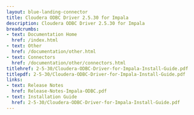```yaml
---
layout: blue-landing-connector
title: Cloudera ODBC Driver 2.5.30 for Impala
description: Cloudera ODBC Driver 2.5.30 for Impala
breadcrumbs:
- text: Documentation Home
  href: /index.html
- text: Other
  href: /documentation/other.html
- text: Connectors
  href: /documentation/other/connectors.html
titlehref: 2-5-30/Cloudera-ODBC-Driver-for-Impala-Install-Guide.pdf
titlepdf: 2-5-30/Cloudera-ODBC-Driver-for-Impala-Install-Guide.pdf
links:
- text: Release Notes
  href: Release-Notes-Impala-ODBC.pdf
- text: Installation Guide
  href: 2-5-30/Cloudera-ODBC-Driver-for-Impala-Install-Guide.pdf
---
```


